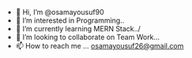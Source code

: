 - 👋 Hi, I’m @osamayousuf90
- 👀 I’m interested in Programming..
- 🌱 I’m currently learning MERN Stack../
- 💞️ I’m looking to collaborate on Team Work...
- 📫 How to reach me ... osamayousuf26@gmail.com

<!---
osamayousuf90/osamayousuf90 is a ✨ special ✨ repository because its `README.md` (this file) appears on your GitHub profile.
You can click the Preview link to take a look at your changes.
--->
